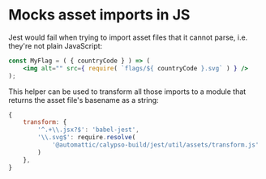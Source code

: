 # Mocks asset imports in JS

Jest would fail when trying to import asset files that it cannot parse,
i.e. they're not plain JavaScript:

```jsx
const MyFlag = ( { countryCode } ) => (
	<img alt="" src={ require( `flags/${ countryCode }.svg` ) } />
);
```

This helper can be used to transform all those imports to a module that returns
the asset file's basename as a string:

```js
{
	transform: {
		'^.+\\.jsx?$': 'babel-jest',
		'\\.svg$': require.resolve(
			'@automattic/calypso-build/jest/util/assets/transform.js'
		)
	},
}
```
